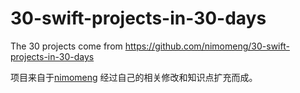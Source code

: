 # 30-swift-projects-in-30-days
The 30 projects come from https://github.com/nimomeng/30-swift-projects-in-30-days

项目来自于[nimomeng](https://juejin.im/post/5c618227518825625c270640)
经过自己的相关修改和知识点扩充而成。
